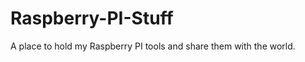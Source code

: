 Raspberry-PI-Stuff
==================

A place to hold my Raspberry PI tools and share them with the world. 

